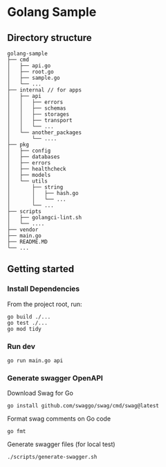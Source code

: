 # Golang Sample

## Directory structure

```
golang-sample
├── cmd
│   ├── api.go
│   ├── root.go
│   ├── sample.go
│   └── ...
├── internal // for apps
│   ├── api
│   │   ├── errors
│   │   ├── schemas
│   │   ├── storages
│   │   ├── transport
│   │   └── ...
│   └── another_packages
│       └── ....
├── pkg
│   ├── config
│   ├── databases
│   ├── errors
│   ├── healthcheck
│   ├── models
│   └── utils
│       ├── string
│       │   ├── hash.go
│       │   └── ...
│       └── ...
├── scripts
│   ├── golangci-lint.sh
│   └── ....
├── vendor
├── main.go
├── README.MD
└── ...
```

## Getting started

### Install Dependencies

From the project root, run:

```shell
go build ./...
go test ./...
go mod tidy
```


### Run dev

```shell
go run main.go api
```

### Generate swagger OpenAPI

Download Swag for Go
```shell
go install github.com/swaggo/swag/cmd/swag@latest
```

Format swag comments on Go code
```shell
go fmt
```

Generate swagger files (for local test)
```shell
./scripts/generate-swagger.sh
```

